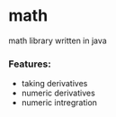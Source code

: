 # math
math library written in java

### Features:
- taking derivatives
- numeric derivatives
- numeric intregration 

